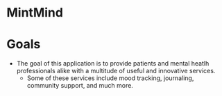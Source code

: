 # MintMind

# Goals
- The goal of this application is to provide patients and mental heatlh professionals alike with a multitude of useful and innovative services.
    - Some of these services include mood tracking, journaling, community support, and much more.
